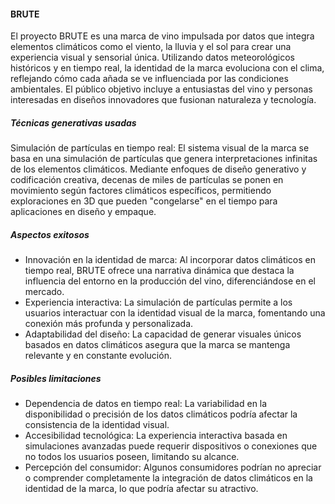 #### BRUTE

El proyecto BRUTE es una marca de vino impulsada por datos que integra elementos climáticos como el viento, la lluvia y el sol para crear una experiencia visual y sensorial única. Utilizando datos meteorológicos históricos y en tiempo real, la identidad de la marca evoluciona con el clima, reflejando cómo cada añada se ve influenciada por las condiciones ambientales. El público objetivo incluye a entusiastas del vino y personas interesadas en diseños innovadores que fusionan naturaleza y tecnología.

##### Técnicas generativas usadas

Simulación de partículas en tiempo real: El sistema visual de la marca se basa en una simulación de partículas que genera interpretaciones infinitas de los elementos climáticos. Mediante enfoques de diseño generativo y codificación creativa, decenas de miles de partículas se ponen en movimiento según factores climáticos específicos, permitiendo exploraciones en 3D que pueden "congelarse" en el tiempo para aplicaciones en diseño y empaque.

##### Aspectos exitosos

- Innovación en la identidad de marca: Al incorporar datos climáticos en tiempo real, BRUTE ofrece una narrativa dinámica que destaca la influencia del entorno en la producción del vino, diferenciándose en el mercado.
- Experiencia interactiva: La simulación de partículas permite a los usuarios interactuar con la identidad visual de la marca, fomentando una conexión más profunda y personalizada.
- Adaptabilidad del diseño: La capacidad de generar visuales únicos basados en datos climáticos asegura que la marca se mantenga relevante y en constante evolución.

##### Posibles limitaciones

- Dependencia de datos en tiempo real: La variabilidad en la disponibilidad o precisión de los datos climáticos podría afectar la consistencia de la identidad visual.
- Accesibilidad tecnológica: La experiencia interactiva basada en simulaciones avanzadas puede requerir dispositivos o conexiones que no todos los usuarios poseen, limitando su alcance.
- Percepción del consumidor: Algunos consumidores podrían no apreciar o comprender completamente la integración de datos climáticos en la identidad de la marca, lo que podría afectar su atractivo.
